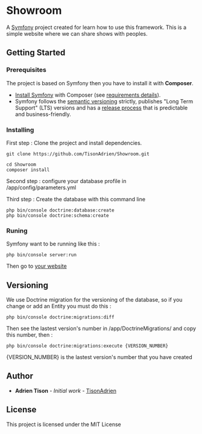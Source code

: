 # Showroom

A [Symfony][1] project created for learn how to use this framework.
This is a simple website where we can share shows with peoples.


## Getting Started

### Prerequisites

The project is based on Symfony then you have to install it with **Composer**.

* [Install Symfony][4] with Composer (see [requirements details][3]).
* Symfony follows the [semantic versioning][5] strictly, publishes "Long Term
  Support" (LTS) versions and has a [release process][6] that is predictable and
  business-friendly.


### Installing

First step : Clone the project and install dependencies.

```
git clone https://github.com/TisonAdrien/Showroom.git

cd Showroom
composer install
```

Second step : configure your database profile in /app/config/parameters.yml

Third step : Create the database with this command line

```
php bin/console doctrine:database:create
php bin/console doctrine:schema:create
```


### Runing

Symfony want to be running like this :

```
php bin/console server:run
```

Then go to [your website](http://localhost:8000)

## Versioning

We use Doctrine migration for the versioning of the database, so if you change or add an Entity you must do this :

```
php bin/console doctrine:migrations:diff
```

Then see the lastest version's number in /app/DoctrineMigrations/ and copy this number, then :

```
php bin/console doctrine:migrations:execute {VERSION_NUMBER}
```

{VERSION_NUMBER} is the lastest version's number that you have created

## Author

* **Adrien Tison** - *Initial work* - [TisonAdrien](https://github.com/TisonAdrien)

## License

This project is licensed under the MIT License



[1]: https://symfony.com
[3]: https://symfony.com/doc/current/reference/requirements.html
[4]: https://symfony.com/doc/current/setup.html
[5]: http://semver.org
[6]: https://symfony.com/doc/current/contributing/community/releases.html
